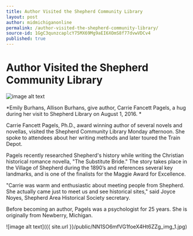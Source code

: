 ```yaml
---
title: Author Visited the Shepherd Community Library
layout: post
author: midmichiganonline
permalink: /author-visited-the-shepherd-community-library/
source-id: 1GgC3qunzcaplcY75MX69Mg9aEI6XOmS8f77dvwVDCv4
published: true
---
```

# Author Visited the Shepherd Community Library

![image alt text](../public/NN1SO6mfVG1foeX4Ht6ZZg_img_0.jpg)

*Emily Burhans, Allison Burhans, give author, Carrie Fancett Pagels, a hug during her visit to Shepherd Library on August 1, 2016. *

Carrie Fancett Pagels, Ph.D., award winning author of several novels and novellas, visited the Shepherd Community Library Monday afternoon. She spoke to attendees about her writing methods and later toured the Train Depot.

Pagels recently researched Shepherd's history while writing the Christian historical romance novella, "The Substitute Bride." The story takes place in the Village of Shepherd during the 1890’s and references several key landmarks, and is one of the finalists for the Maggie Award for Excellence.

"Carrie was warm and enthusiastic about meeting people from Shepherd. She actually came just to meet us and see historical sites," said Joyce Noyes, Shepherd Area Historical Society secretary.

Before becoming an author, Pagels was a psychologist for 25 years. She is originally from Newberry, Michigan.

![image alt text]({{ site.url }}/public/NN1SO6mfVG1foeX4Ht6ZZg_img_1.jpg)

